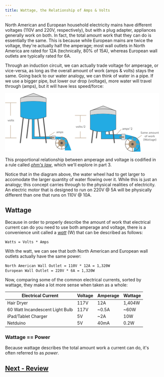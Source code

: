 ```yaml
---
title: Wattage, the Relationship of Amps & Volts
---
```


North American and European household electricity mains have different voltages (110V and 220V, respectively), but with a plug adapter, appliances generally work on both. In fact, the total amount work that they can do is essentially the same. This is because while European mains are twice the voltage, they're actually half the amperage; most wall outlets in North America are rated for 12A (technically, 80% of 15A), whereas European wall outlets are typically rated for 6A.

Through an induction circuit, we can actually trade voltage for amperage, or vice-versa, as long as the overall amount of work (amps & volts) stays the same. Going back to our water analogy, we can think of water in a pipe. If we use a bigger pipe, but lower our drop (voltage), more water will travel through (amps), but it will have less speed/force:

![](../Water_Tower_Trading_volts_for_amps.svg)

This proportional relationship between amperage and voltage is codified in a rule called [_ohm's law_](https://en.wikipedia.org/wiki/Ohm%27s_law), which we'll explore in part 3.

Notice that in the diagram above, the water wheel had to get larger to accomodate the larger quantity of water flowing over it. While this is just an analogy; this concept carries through to the physical realities of electricity. An electric motor that is designed to run on 220V @ 5A will be physically different than one that runs on 110V @ 10A. 

<!--
## Transformers

-->

## Wattage

Because in order to properly describe the amount of work that electrical current can do you need to use both amperage and voltage, there is a convenience unit called a _[watt](https://en.wikipedia.org/wiki/Watt)_ (W) that can be described as follows:

```
Watts = Volts * Amps
```

With the watt, we can see that both North American and European wall outlets actually have the same power:

```
North American Wall Outlet = 110V * 12A = 1,320W
European Wall Outlet = 220V * 6A = 1,320W
```

Now, comparing some of the common electrical currents, sorted by wattage, they make a lot more sense when taken as a whole:

| Electrical Current              | Voltage | Amperage | Wattage |
|---------------------------------|---------|----------|---------|
| Hair Dryer                      | 117V    | 12A      | 1,404W  |
| 60 Watt Incandescent Light Bulb | 117V    | ~0.5A    | ~60W    |
| iPad/Tablet Charger             | 5V      | ~2A      | 10W     |
| Netduino                        | 5V      | 40mA     | 0.2W    |

### Wattage == Power

Because wattage describes the total amount work a current can do, it's often referred to as _power_.

## [Next - Review](../Review)

<br/>
